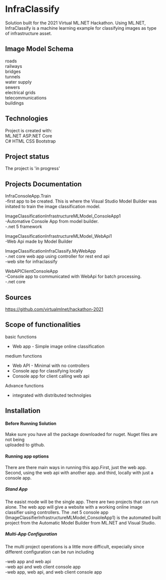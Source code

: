 # InfraClassify
Solution built for the 2021 Virtual ML.NET Hackathon. Using ML.NET, InfraClassify is a machine learning example for classifying images as type of infrastructure asset.

## Image Model Schema
roads  
railways  
bridges  
tunnels  
water supply  
sewers  
electrical grids   
telecommunications  
buildings  


## Technologies
Project is created with:  
ML.NET
ASP.NET Core  
C# 
HTML
CSS Bootstrap  

## Project status
The project is 'in progress' 


## Projects Documentation
InfraConsoleApp.Train  
-first app to be created. This is where the Visual Studio Model Builder was initated to train the image classification model.  

ImageClassificationInfrastructureMLModel_ConsoleApp1  
-Automative Console App from model builder.  
-.net 5 framework  

ImageClassificationInfrastructureMLModel_WebApi1  
-Web Api made by Model Builder  

ImageClassificationInfraClassify.MyWebApp  
-.net core web app using controller for rest end api  
-web site for infraclassify  

WebAPIClientConsoleApp   
-Console app to communicated with WebApi for batch processing.  
-.net core   
 

   

## Sources  
https://github.com/virtualmlnet/hackathon-2021   

## Scope of functionalities  
basic functions  
* Web app - Simple image online classification  

medium functions  
* Web API - Minimal with no controllers
* Console app for classifying locally 
* Console app for client calling web api  
  
Advance functions  
* integrated with distributed technolgies  


## Installation  

#### Before Running Solution  
Make sure you have all the package downloaded for nuget. Nuget files are not being  
uploaded to github.  

#### Running app options  
There are there main ways in running this app.First, just the web app. Second, using the web api with another app. 
and third, locally with just a console app. 

##### Stand App  
The easist mode will be the single app. There are two projects that can run alone. The web app will give a website 
with a working online image classifier using controllers. The .net 5 console app (ImageClassifierInfrastructureMLModel_ConsoleApp1) is the automated
built project from the Automatic Model Builder from ML.NET and Visual Studio.

##### Multi-App Configuration  
The multi project operations is a little more difficult, expecially since different
configuration can be run including  

-web app and web api  
-web api and web client console app  
-web app, web api, and web client console app  









